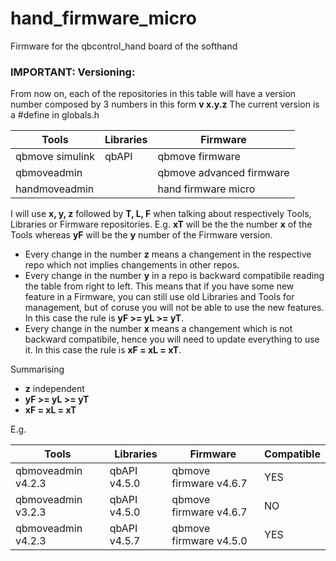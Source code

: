 hand_firmware_micro
===================

Firmware for the qbcontrol_hand board of the softhand

### IMPORTANT: Versioning:
From now on, each of the repositories in this table will have a version number composed
by 3 numbers in this form **v x.y.z**
The current version is a #define in globals.h

|  Tools          |  Libraries |  Firmware                |
|-----------------|------------|--------------------------|
| qbmove simulink | qbAPI      | qbmove firmware          |
| qbmoveadmin     |            | qbmove advanced firmware |
| handmoveadmin   |            | hand firmware micro      |

I will use **x, y, z** followed by **T, L, F** when talking about respectively Tools, Libraries or Firmware repositories.
E.g. **xT** will be the the number **x** of the Tools whereas **yF** will be the **y** number of the Firmware version.

- Every change in the number **z** means a changement in the respective repo which not implies changements in other repos.
- Every change in the number **y** in a repo is backward compatibile reading the table from right to left. This means that
if you have some new feature in a Firmware, you can still use old Libraries and Tools for management, but of coruse
you will not be able to use the new features. In this case the rule is **yF >= yL >= yT**.
- Every change in the number **x** means a changement which is not backward compatibile, hence you will need to update
everything to use it. In this case the rule is **xF = xL = xT**.

Summarising
- **z** independent
- **yF >= yL >= yT**
- **xF = xL = xT**

E.g.

| Tools              | Libraries    | Firmware               | Compatible |
|--------------------|--------------|------------------------|------------|
| qbmoveadmin v4.2.3 | qbAPI v4.5.0 | qbmove firmware v4.6.7 | YES        |
| qbmoveadmin v3.2.3 | qbAPI v4.5.0 | qbmove firmware v4.6.7 | NO         |
| qbmoveadmin v4.2.3 | qbAPI v4.5.7 | qbmove firmware v4.5.0 | YES        |
